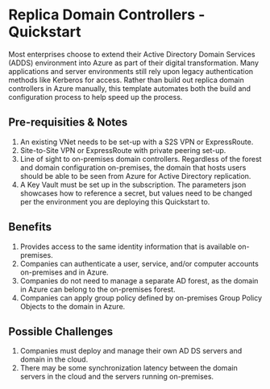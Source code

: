 # Replica Domain Controllers - Quickstart

Most enterprises choose to extend their Active Directory Domain Services (ADDS) environment into Azure as part of their digital transformation. Many applications and server environments still rely upon legacy authentication methods like Kerberos for access. Rather than build out replica domain controllers in Azure manually, this template automates both the build and configuration process to help speed up the process. 

## Pre-requisities & Notes
1) An existing VNet needs to be set-up with a S2S VPN or ExpressRoute.
2) Site-to-Site VPN or ExpressRoute with private peering set-up.
3) Line of sight to on-premises domain controllers. Regardless of the forest and domain configuration on-premises, the domain that hosts users should be able to be seen from Azure for Active Directory replication.
4) A Key Vault must be set up in the subscription. The parameters json showcases how to reference a secret, but values need to be changed per the environment you are deploying this Quickstart to.

## Benefits

1) Provides access to the same identity information that is available on-premises.
2) Companies can authenticate a user, service, and/or computer accounts on-premises and in Azure.
3) Companies do not need to manage a separate AD forest, as the domain in Azure can belong to the on-premises forest.
4) Companies can apply group policy defined by on-premises Group Policy Objects to the domain in Azure.

## Possible Challenges

1) Companies must deploy and manage their own AD DS servers and domain in the cloud.
2) There may be some synchronization latency between the domain servers in the cloud and the servers running on-premises.
